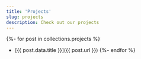```yaml
---
title: 'Projects'
slug: projects
description: Check out our projects
---
```

{%- for post in collections.projects %}
- [{{ post.data.title }}]({{ post.url }})
{%- endfor %}